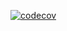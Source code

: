 [![codecov](https://codecov.io/gh/sb02-final-project-team3/sb02-otboo-team3/graph/badge.svg?token=L656M4W2FL)](https://codecov.io/gh/sb02-final-project-team3/sb02-otboo-team3)

